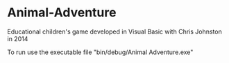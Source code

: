 # Animal-Adventure
Educational children's game developed in Visual Basic with Chris Johnston in 2014

To run use the executable file "bin/debug/Animal Adventure.exe"
